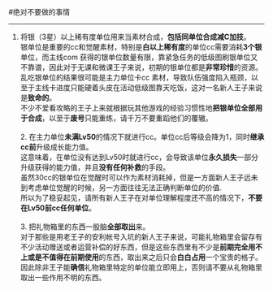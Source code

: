 #绝对不要做的事情
***
1. 将银（3星）以上稀有度单位用来当素材合成，**包括同单位合成减C加技**。<br 
/>银单位是重要的cc和觉醒素材，特别是**白以上稀有度**的单位cc需要消耗**3个银**单位，而主线com
获得的银单位数量有限，靠紧急任务的低级图刷银单位又不靠谱，因此对于无课和微课王子来说，初期的银单位都是**非常珍惜**的资源。<br 
/>乱吃银单位的结果很可能是主力单位卡cc
素材，导致队伍强度陷入瓶颈，以至于主线卡进度只能硬着头皮在活动低级图靠天吃饭，这对一名新人王子来说是**致命的**。<br 
/>不少不爱看攻略的王子上来就根据玩其他游戏的经验习惯性地**把银单位全部用于合成**，以至于**废号**只能重练，请千万不要重蹈他们的覆辙。<br 
/><br />2. 
在主力单位**未满Lv50**的情况下就进行cc。单位cc后等级会降为1，同时**继承cc前**升级成长能力值。<br />这意味着，在单位没有达到Lv50时就进行cc，会导致该单位**永久损失**一部分升级获得的能力值，并且**没有任何补救**的手段。<br />虽然30cc的银单位在觉醒时可以作为素材消耗掉，但是一方面新人王子远未到考虑单位觉醒的时候，另一方面往往无法正确判断单位的价值.<br />所以为了稳妥起见，请所有新人王子在对单位理解程度还不高的情况下，**不要在Lv50前cc任何单位**。<br /><br />3. 把礼物箱里的东西一股脑**全部取出**来。<br />对于那些是用老王子的安利帐号入坑的新人王子来说，可能礼物箱里会留存有不少活动赠送或者运营补偿的好东西，但是这些东西里有不少是**前期完全用不上或是不值得在前期使用**的东西，取出来之后只会**白白占用**一个宝贵的格子。<br />因此除非王子能**确信**礼物箱里特定的单位能立即用上，否则请不要从礼物箱里取出一些作用不明的东西。
